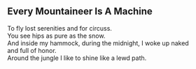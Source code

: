 Every Mountaineer Is A Machine
------------------------------
To fly lost serenities and for circuss.  
You see hips as pure as the snow.  
And inside my hammock, during the midnight, I woke up naked  
and full of honor.  
Around the jungle I like to shine like a lewd path.  
